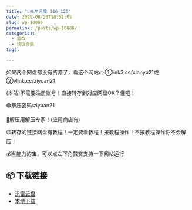 ```yaml
---
title: "L先生合集 116-125"
date: 2025-08-23T18:51:05
slug: wp-10086
permalink: /posts/wp-10086/
categories:
  - 盖📺
  - 恰饭合集
tags:

---
```


如果两个网盘都没有资源了，看这个网站👉①link3.cc/xianyu21或②vlink.cc/ziyuan21

(本站)不需要注册账号！直接转存到对应网盘OK？懂吧！

🟢解压密码:ziyuan21

🔵解压用解压专家！(应用商店有)

🟡转存的链接网盘有教程！一定要看教程！按教程操作！不按教程操作你不会解压！

💰🈶能力的宝，可以点左下角赞赏支持一下网站运行

## 📦 下载链接
- [迅雷云盘](https://blziyuan21.com/pay-download/10086?key=d697c05ecb&down_id=0)
- [本地下载](https://blziyuan21.com/pay-download/10086?key=d697c05ecb&down_id=1)

